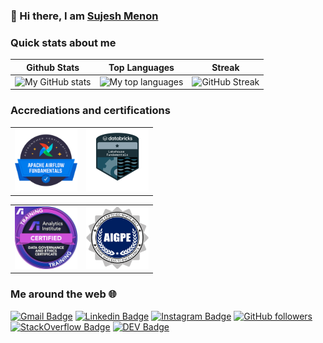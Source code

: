 ### 👋 Hi there, I am [Sujesh Menon](https://ie.linkedin.com/in/sujesh-menon-1010/) 

<!--
**Menotron/Menotron** is a ✨ _special_ ✨ repository because its `README.md` (this file) appears on your GitHub profile.

Here are some ideas to get you started:

- 🔭 I’m currently working on ...
- 🌱 I’m currently learning ...
- 👯 I’m looking to collaborate on ...
- 🤔 I’m looking for help with ...
- 💬 Ask me about ...
- 📫 How to reach me: ...
- 😄 Pronouns: ...
- ⚡ Fun fact: ...
-->

### Quick stats about me
| Github Stats | Top Languages | Streak |
| --- | --- | --- |
| ![My GitHub stats](https://github-readme-stats-sigma-five.vercel.app/api?username=Menotron&hide=contribs,stars&show_icons=true&theme=chartreuse-dark&count_private=true&hide_border=true) | ![My top languages](https://github-readme-stats-sigma-five.vercel.app/api/top-langs/?username=Menotron&show_icons=true&theme=chartreuse-dark&count_private=true&layout=compact&hide_border=true&hide=roff,c,css&langs_count=6) | ![GitHub Streak](https://streak-stats.demolab.com/?user=Menotron&theme=chartreuse-dark&hide_border=true) |

### Accrediations and certifications

|||
| --- | --- |
| [<img src="https://github.com/Menotron/menotron.github.io/blob/64e61376a2a7b32446b6006e65b16ba8e4f2a654/assets/images/astronomer-apache-airflow-fundamentals.png" width="100" height="100" alt="Apache Airflow Fundamentals">](https://www.credly.com/badges/6c164d93-09eb-4ee6-a1a8-8c00c3ea4f1c/public_url) | [<img src="https://github.com/Menotron/menotron.github.io/blob/1327eb05d8f694325f3f7fb1a4efa34945916c99/assets/images/902f644e-4ff9-458a-b9ef-f0582e411052.png" width="100" height="100" alt="Databricks">](https://credentials.databricks.com/b55dc7c3-df99-4a01-8547-883f44b2c53f#gs.immdp2) |

|||
| --- | --- |
| [<img src="https://github.com/Menotron/menotron.github.io/blob/6cddf5652a4885a6da756321b0327bb8ffdb2154/assets/images/certificate-in-data-governance-ethics.png" width="100" height="100" alt="Certificate in Data Governance & Ethics">](https://www.credly.com/badges/5cf3f1af-ad50-4ee6-91aa-fa7ff5d9341e/public_url) | [<img src="https://github.com/Menotron/menotron.github.io/blob/2ccc36ea19be2bc3534306e3902e30717d3fe201/assets/images/aigpe-certified-six-sigma-white-belt-badge.png" width="100" height="100" alt="Six Sigma White Belt">](https://glanbia.udemy.com/certificate/UC-6647a279-3579-4458-88aa-acf988ed3824/?utm_campaign=email&utm_medium=email&utm_source=sendgrid.com) |


### Me around the web :globe_with_meridians:
  
[![Gmail Badge](https://img.shields.io/badge/-c14438?style=flat&logo=Gmail&logoColor=white)](mailto:smenon@tcd.ie "Connect via Email")
[![Linkedin Badge](https://img.shields.io/badge/-0072b1?style=flat&logo=Linkedin&logoColor=white)](https://ie.linkedin.com/in/sujesh-menon-1010/ "Connect on LinkedIn")
[![Instagram Badge](https://img.shields.io/badge/-C13584?style=flat&logo=Instagram&logoColor=white)](https://www.instagram.com/zoomindublin/ "Follow on Instagram")
[![GitHub followers](https://img.shields.io/badge/-0A0A0A??style=flat&logo=Github&logoColor=white)](https://github.com/Menotron/?tab=follow)
[![StackOverflow Badge](https://img.shields.io/badge/--FE7A16?style=flat&logo=Stack%20Overflow&logoColor=white&)](https://stackoverflow.com/users/12628668/menotron "StackOverflow")
[![DEV Badge](https://img.shields.io/badge/-0A0A0A?style=flat&logo=dev.to&logoColor=white)](https://dev.to/menotron)
